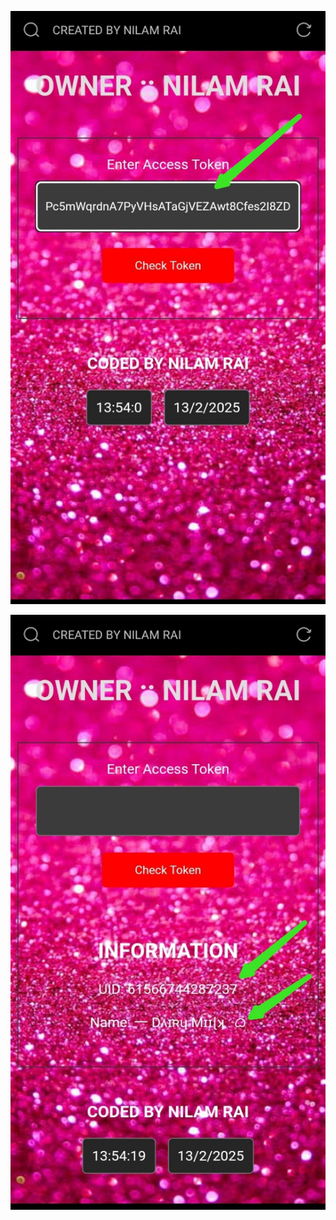 ![logo](https://github.com/NILAM-RAI/TOKEN-CHEAKER/blob/main/INFO/Screenshot_20250213-135402_2.jpg)

![logo](https://github.com/NILAM-RAI/TOKEN-CHEAKER/blob/main/INFO/Screenshot_20250213-135420_2.jpg)
